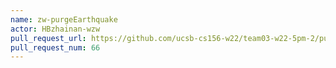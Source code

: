 ```yaml
---
name: zw-purgeEarthquake
actor: HBzhainan-wzw
pull_request_url: https://github.com/ucsb-cs156-w22/team03-w22-5pm-2/pull/66
pull_request_num: 66
---
```

